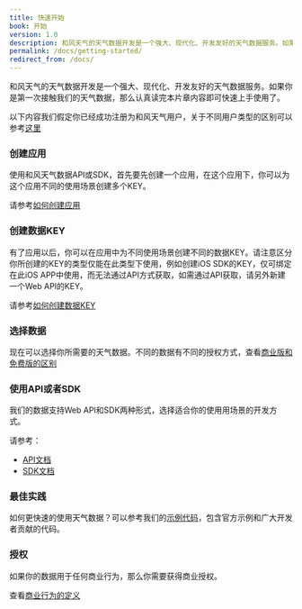 ```yaml
---
title: 快速开始
book: 开始
version: 1.0
description: 和风天气的天气数据开发是一个强大、现代化、开发友好的天气数据服务。如果你是第一次接触我们的天气数据，那么认真读完本片章内容即可快速上手使用了。
permalink: /docs/getting-started/
redirect_from: /docs/
---
```


和风天气的天气数据开发是一个强大、现代化、开发友好的天气数据服务。如果你是第一次接触我们的天气数据，那么认真读完本片章内容即可快速上手使用了。

以下内容我们假定你已经成功注册为和风天气用户，关于不同用户类型的区别可以参考[这里](https://www.heweather.com/support/developer-type)

### 创建应用
使用和风天气数据API或SDK，首先要先创建一个应用，在这个应用下，你可以为这个应用不同的使用场景创建多个KEY。

请参考[如何创建应用](https://www.heweather.com/support/setup-app)

### 创建数据KEY
有了应用以后，你可以在应用中为不同使用场景创建不同的数据KEY。请注意区分你所创建的KEY的类型仅能在此类型下使用，例如创建iOS SDK的KEY，仅可绑定在此iOS APP中使用，而无法通过API方式获取，如需通过API获取，请另外新建一个Web API的KEY。

请参考[如何创建数据KEY](https://www.heweather.com/support/setup-app-key)

### 选择数据
现在可以选择你所需要的天气数据。不同的数据有不同的授权方式，查看[商业版和免费版的区别](https://www.heweather.com/support/weather-pro-vs-lite)

### 使用API或者SDK
我们的数据支持Web API和SDK两种形式，选择适合你的使用用场景的开发方式。

请参考：
- [API文档](/docs/api/)
- [SDK文档](/docs/sdk/)

### 最佳实践
如何更快速的使用天气数据？可以参考我们的[示例代码](/docs/examples)，包含官方示例和广大开发者贡献的代码。

### 授权
如果你的数据用于任何商业行为，那么你需要获得商业授权。

查看[商业行为的定义](https://www.heweather.com/support/license)